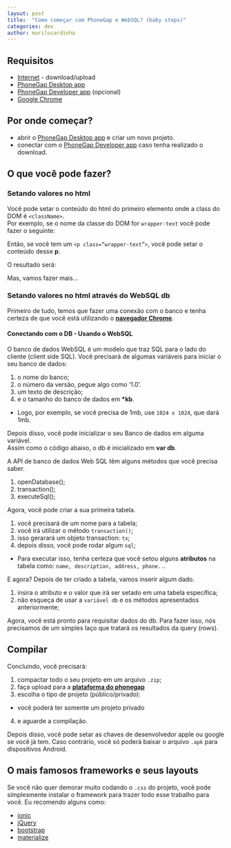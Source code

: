 ```yaml
---
layout: post
title:  "Como começar com PhoneGap e WebSQL? (baby steps)"
categories: dev
author: murilosardinha
---
```


## Requisitos

* [Internet][Internet] - download/upload
* [PhoneGap Desktop app][PhoneGap-Desktop-app]
* [PhoneGap Developer app][PhoneGap-Developer-app] (opcional)
* [Google Chrome][Google-Chrome]

## Por onde começar?

* abrir o [PhoneGap Desktop app][PhoneGap-Desktop-app] e criar um novo projeto.
* conectar com o [PhoneGap Developer app][PhoneGap-Developer-app] caso tenha realizado o download.

## O que você pode fazer?

### Setando valores no html

Você pode setar o conteúdo do html do primeiro elemento onde a class do DOM é `<className>`. 
<br>
Por exemplo, se o nome da classe do DOM for `wrapper-text` você pode fazer o seguinte:

<script src="https://gist.github.com/murilosardinha/1b9e736fdad79e3f31759f41f3ddccf9.js"></script>

Então, se você tem um `<p class=“wrapper-text”>`, você pode setar o conteúdo desse <strong>p</strong>.

<script src="https://gist.github.com/murilosardinha/51ca9c0c2e3ef4d0f05e6b66ef9ffb84.js"></script>

O resultado será:

<script src="https://gist.github.com/murilosardinha/f6711b8a968e3b2ab94a9fd7b2f94e83.js"></script>

Mas, vamos fazer mais...

### Setando valores no html <strong>através do</strong> WebSQL db

Primeiro de tudo, temos que fazer uma conexão com o banco e tenha certeza de que você
está utilizando o <strong>[navegador Chrome][Google-Chrome]</strong>.

#### Conectando com o DB - Usando o WebSQL

O banco de dados WebSQL é um modelo que traz SQL para o lado do cliente (client side SQL).
Você precisará de algumas variáveis para iniciar o seu banco de dados:

1. o nome do banco;
2. o número da versão, pegue algo como ‘1.0’.
3. um texto de descrição;
4. e o tamanho do banco de dados em <strong>*kb</strong>.
* Logo, por exemplo, se você precisa de 1mb, use `1024 x 1024`, que dará 1mb.

Depois disso, você pode inicializar o seu Banco de dados em alguma variável.
<br>
Assim como o código abaixo, o db é inicializado em <strong>var db</strong>.

<script src="https://gist.github.com/murilosardinha/a199da1e920f367449e9281608efdf6d.js"></script>

A API de banco de dados Web SQL têm alguns métodos que você precisa saber.

1. openDatabase();
2. transaction();
3. executeSql();

Agora, você pode criar a sua primeira tabela.

1. você precisará de um nome para a tabela;
2. você irá utilizar o método `transaction()`;
3. isso gerarará um objeto transaction: `tx`;
4. depois disso, você pode rodar algum `sql`;
  * Para executar isso, tenha certeza que você setou alguns <strong>atributos</strong>
  na tabela como: `name, description, address, phone..`.

<script src="https://gist.github.com/murilosardinha/02351fdfdb9938657ff5f7c49509d4eb.js"></script>

E agora? Depois de ter criado a tabela, vamos inserir algum dado.

1. insira o atributo e o valor que irá ser setado em uma tabela específica;
2. não esqueça de usar a `variável db` e os métodos apresentados anteriormente;

<script src="https://gist.github.com/murilosardinha/1cf8ee06ba3723afc12dad05ed84e318.js"></script>

Agora, você está pronto para requisitar dados do db. Para fazer isso, nós
precisamos de um simples laço que tratará os resultados da query (rows).

<script src="https://gist.github.com/murilosardinha/a0cc0679486280d73f3b27b01471496f.js"></script>

## Compilar

Concluindo, você precisará:

1. compactar todo o seu projeto em um arquivo `.zip`;
2. faça upload para a <b>[plataforma do phonegap][phonegap-platform]</b>
3. escolha o tipo de projeto (público/privado):
* você poderá ter somente um projeto privado
4. e aguarde a compilação. 

Depois disso, você pode setar as chaves de desenvolvedor apple ou google se
você já tem. Caso contrário, você só poderá baixar o arquivo `.apk` para
dispositivos Android.

## O mais famosos frameworks e seus layouts

Se você não quer demorar muito codando o `.css` do projeto, você pode
simplesmente instalar o framework para trazer todo esse trabalho para você.
Eu recomendo alguns como:

* [ionic][ionic]
* [jQuery][jQuery]
* [bootstrap][bootstrap]
* [materialize][materialize]

[Internet]: download/upload
[PhoneGap-Desktop-app]: http://phonegap.com/getstarted/
[PhoneGap-Developer-app]: http://phonegap.com/getstarted/
[Google-Chrome]: https://www.google.com.br/chrome/browser/desktop/

[phonegap-platform]: https://build.phonegap.com/
[ionic]: http://ionicframework.com/docs/components/#card-images
[jQuery]: http://demos.jquerymobile.com/1.4.5/theme-default/
[bootstrap]: http://getbootstrap.com/components/#panels
[materialize]: http://materializecss.com/cards.html
